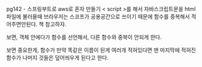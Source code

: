pg142 - 스프링부트로 aws로 혼자 만들기
< script >를 해서 자바스크립트문을 html파일에 불러올때
브라우저는 스코프가 공용공간으로 쓰이기 때문에 함수를 중복해서 적어주면안된다.
책 참고하자.

보면,
객체 안에다가 함수를 선언해서, 다른 함수와 중복이 안되게 한다.

보면
중요한게,
함수가 만약 똑같은 이름이 된게 여러개 적혀있다면 맨 마지막에 적혀진 함수가
나머지 것들은 덮어씌우게 된다고 한다.